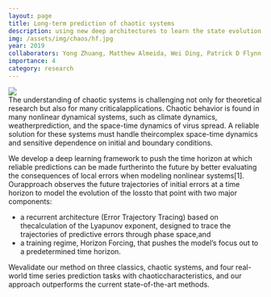 ```yaml
---
layout: page
title: Long-term prediction of chaotic systems
description: using new deep architectures to learn the state evolution of a variety of chaotic dynamical systems and significantly extend the prediction time.
img: /assets/img/chaos/hf.jpg
year: 2019
collaborators: Yong Zhuang, Matthew Almeida, Wei Ding, Patrick D Flynn, Shafiqul Islam, and Ping Chen
importance: 4
category: research
---
```


<div class="post">
    <div class="profile float-right w-50">
        <img class="img-fluid" src="{{ 'chaos/hf.jpg' | prepend: '/assets/img/' | relative_url }}"/>
    </div>
</div>
The understanding of chaotic systems is challenging not only for theoretical research but also for many criticalapplications. Chaotic behavior is found in many nonlinear dynamical systems, such as climate dynamics, weatherprediction, and the space-time dynamics of virus spread.  A reliable solution for these systems must handle theircomplex space-time dynamics and sensitive dependence on initial and boundary conditions.

We develop a deep learning framework to push the time horizon at which reliable predictions can be made furtherinto the future by better evaluating the consequences of local errors when modeling nonlinear systems[1].  Ourapproach  observes  the  future  trajectories  of  initial  errors  at  a  time  horizon  to  model  the  evolution  of  the  lossto  that  point  with  two  major  components:  
- a recurrent  architecture  (Error  Trajectory  Tracing)  based  on  thecalculation of the Lyapunov exponent, designed to trace the trajectories of predictive errors through phase space,and 
- a training regime, Horizon Forcing, that pushes the model’s focus out to a predetermined time horizon. 

Wevalidate our method on three classics, chaotic systems, and four real-world time series prediction tasks with chaoticcharacteristics, and our approach outperforms the current state-of-the-art methods.